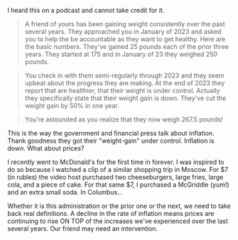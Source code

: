 
I heard this on a podcast and cannot take credit for it.

> A friend of yours has been gaining weight consistently over the past several years.  They approached you in January of 2023 and asked you to help the be accountable as they want to get healthy.  Here are the basic numbers.  They've gained 25 pounds each of the prior three years.  They started at 175 and in January of 23 they weighed 250 pounds.  

> You check in with them semi-regularly through 2023 and they seem upbeat about the progress they are making.  At the end of 2023 they report that are healthier, that their weight is under control.  Actually they specifically state that their weight gain is down.  They've cut the weight gain by 50% in one year.

> You're astounded as you realize that they now weigh 267.5 pounds!  

This is the way the government and financial press talk about inflation.  Thank goodness they got their "weight-gain" under control.  Inflation is down.  What about prices?

I recently went to McDonald's for the first time in forever.  I was inspired to do so because I watched a clip of a similar shopping trip in Moscow.  For $7 (in rubles) the video host purchased two cheeseburgers, large fries, large cola, and a piece of cake.  For that same $7, I purchased a McGriddle (yum!) and an extra small soda.  In Columbus...   

Whether it is this administration or the prior one or the next, we need to take back real definitions.  A decline in the rate of inflation means prices are continuing to rise ON TOP of the increases we've experienced over the last several years.  Our friend may need an intervention.
